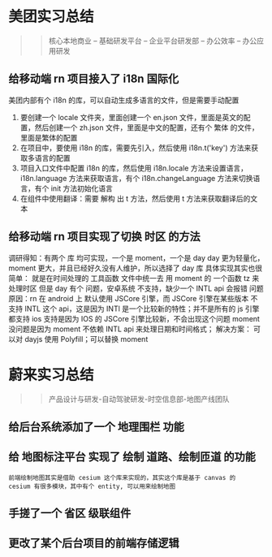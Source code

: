 # 美团实习总结
>> 核心本地商业 – 基础研发平台 – 企业平台研发部 – 办公效率 – 办公应用研发

## 给移动端 rn 项目接入了 i18n 国际化
   
   美团内部有个 i18n 的库，可以自动生成多语言的文件，但是需要手动配置
   1. 要创建一个 locale 文件夹，里面创建一个 en.json 文件，里面是英文的配置，然后创建一个 zh.json 文件，里面是中文的配置，还有个 繁体 的文件，里面是繁体的配置
   2. 在项目中，要使用 i18n 的库，需要先引入，然后使用 i18n.t('key') 方法来获取多语言的配置
   3. 项目入口文件中配置 i18n 的库，然后使用 i18n.locale 方法来设置语言，i18n.language 方法来获取语言，有个 i18n.changeLanguage 方法来切换语言，有个 init 方法初始化语言
   4. 在组件中使用翻译：需要 解构 出 t 方法，然后使用 t 方法来获取翻译后的文本

## 给移动端 rn 项目实现了切换 时区 的方法
   调研得知：有两个 库 均可实现，一个是 moment，一个是 day
   day 更为轻量化，moment 更大，并且已经好久没有人维护，所以选择了 day 库
   具体实现其实也很简单： 就是在时间处理的 工具函数 文件中统一去 用 moment 的 一个函数 tz 来处理时区
   但是 day 有个 问题，安卓系统 不支持，缺少一个 INTL api 会报错
   问题原因：rn 在 android 上 默认使用 JSCore 引擎，而 JSCore 引擎在某些版本 不支持 INTL 这个 api，这是因为 INTl 是一个比较新的特性；并不是所有的 js 引擎都支持
   ios 支持是因为 IOS 的 JSCore 引擎比较新，不会出现这个问题
   moment 没问题是因为 moment 不依赖 INTL api 来处理日期和时间格式；
   解决方案： 可以对 dayjs 使用 Polyfill；可以替换 moment




# 蔚来实习总结
>> 产品设计与研发-自动驾驶研发-时空信息部-地图产线团队

## 给后台系统添加了一个 地理围栏 功能

## 给 地图标注平台 实现了 绘制 道路、绘制匝道 的功能
    前端绘制地图其实是借助 cesium 这个库来实现的，其实这个库是基于 canvas 的
    cesium 有很多模块，其中有个 entity, 可以用来绘制地图

## 手搓了一个 省区 级联组件

## 更改了某个后台项目的前端存储逻辑


